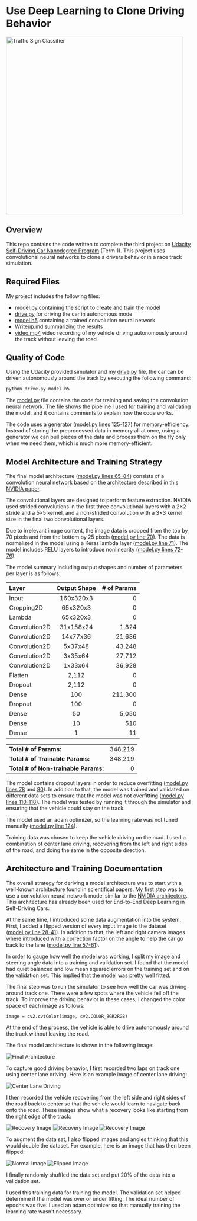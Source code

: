 # Use Deep Learning to Clone Driving Behavior

[//]: # (Image References)
[image1]: ./examples/final-architecture.png "Final Architecture"
[image2]: ./examples/center-lane-driving.jpg "Center Lane Driving"
[image3]: ./examples/recovery-part-1.jpg "Recovery Image"
[image4]: ./examples/recovery-part-2.jpg "Recovery Image"
[image5]: ./examples/recovery-part-3.jpg "Recovery Image"
[image6]: ./examples/flipped-1.jpg "Normal Image"
[image7]: ./examples/flipped-2.jpg "Flipped Image"
<img src="examples/title-image.png" width="480" alt="Traffic Sign Classifier" />

## Overview

This repo contains the code written to complete the third project on [Udacity Self-Driving Car Nanodegree Program](https://www.udacity.com/course/self-driving-car-engineer-nanodegree--nd013) (Term 1). This project uses convolutional neural networks to clone a drivers behavior in a race track simulation.

## Required Files

My project includes the following files:
* [model.py](model.py) containing the script to create and train the model
* [drive.py](drive.py) for driving the car in autonomous mode
* [model.h5](model.h5) containing a trained convolution neural network 
* [Writeup.md](Writeup.md) summarizing the results
* [video.mp4](video.mp4) video recording of my vehicle driving autonomously around the track without leaving the road

## Quality of Code

Using the Udacity provided simulator and my [drive.py](drive.py) file, the car can be driven autonomously around the track by executing the following command:
```sh
python drive.py model.h5
```

The [model.py](model.py) file contains the code for training and saving the convolution neural network. The file shows the pipeline I used for training and validating the model, and it contains comments to explain how the code works.

The code uses a generator ([model.py lines 125-127](model.py#L125-L127)) for memory-efficiency. Instead of storing the preprocessed data in memory all at once, using a generator we can pull pieces of the data and process them on the fly only when we need them, which is much more memory-efficient.

## Model Architecture and Training Strategy

The final model architecture ([model.py lines 65-84](model.py#L65-L84)) consists of a convolution neural network based on the architecture described in this [NVIDIA paper](https://arxiv.org/pdf/1604.07316.pdf).

The convolutional layers are designed to perform feature extraction. NVIDIA used strided convolutions in the first three convolutional layers with a 2×2 stride and a 5×5 kernel, and a non-strided convolution with a 3×3 kernel size in the final two convolutional layers.

Due to irrelevant image content, the image data is cropped from the top by 70 pixels and from the bottom by 25 pixels ([model.py line 70](model.py#L70)). The data is normalized in the model using a Keras lambda layer ([model.py line 71](model.py#L71)). The model includes RELU layers to introduce nonlinearity ([model.py lines 72-76](model.py#L72-L76)).

The model summary including output shapes and number of parameters per layer is as follows:

| Layer           | Output Shape   | # of Params |
|:----------------|:--------------:|------------:|
| Input           | 160x320x3      | 0           |
| Cropping2D      | 65x320x3       | 0           |
| Lambda          | 65x320x3       | 0           |
| Convolution2D   | 31x158x24      | 1,824       |
| Convolution2D   | 14x77x36       | 21,636      |
| Convolution2D   | 5x37x48        | 43,248      |
| Convolution2D   | 3x35x64        | 27,712      |
| Convolution2D   | 1x33x64        | 36,928      |
| Flatten         | 2,112          | 0           |
| Dropout         | 2,112          | 0           |
| Dense           | 100            | 211,300     |
| Dropout         | 100            | 0           |
| Dense           | 50             | 5,050       |
| Dense           | 10             | 510         |
| Dense           | 1              | 11          |

|                                      |         |
|:-------------------------------------|--------:|
| **Total # of Params:**               | 348,219 |
| **Total # of Trainable Params:**     | 348,219 |
| **Total # of Non-trainable Params:** | 0       |

The model contains dropout layers in order to reduce overfitting ([model.py lines 78](model.py#L78) and [80](model.py#L80)). In addition to that, the model was trained and validated on different data sets to ensure that the model was not overfitting ([model.py lines 110-118](model.py#L110-L118)). The model was tested by running it through the simulator and ensuring that the vehicle could stay on the track.

The model used an adam optimizer, so the learning rate was not tuned manually ([model.py line 124](model.py#L124)).

Training data was chosen to keep the vehicle driving on the road. I used a combination of center lane driving, recovering from the left and right sides of the road, and doing the same in the opposite direction.

## Architecture and Training Documentation

The overall strategy for deriving a model architecture was to start with a well-known architecture found in scientifical papers. My first step was to use a convolution neural network model similar to the [NVIDIA architecture](https://arxiv.org/pdf/1604.07316.pdf). This architecture has already been used for End-to-End Deep Learning in Self-Driving Cars.

At the same time, I introduced some data augmentation into the system. First, I added a flipped version of every input image to the dataset ([model.py line 28-41](model.py#L28-L41)). In addition to that, the left and right camera images where introduced with a correction factor on the angle to help the car go back to the lane ([model.py line 57-61](model.py#L57-L61)).

In order to gauge how well the model was working, I split my image and steering angle data into a training and validation set. I found that the model had quiet balanced and low mean squared errors on the training set and on the validation set. This implied that the model was pretty well fitted.

The final step was to run the simulator to see how well the car was driving around track one. There were a few spots where the vehicle fell off the track. To improve the driving behavior in these cases, I changed the color space of each image as follows:

```
image = cv2.cvtColor(image, cv2.COLOR_BGR2RGB)
```

At the end of the process, the vehicle is able to drive autonomously around the track without leaving the road.

The final model architecture is shown in the following image:

![Final Architecture][image1]

To capture good driving behavior, I first recorded two laps on track one using center lane driving. Here is an example image of center lane driving:

![Center Lane Driving][image2]

I then recorded the vehicle recovering from the left side and right sides of the road back to center so that the vehicle would learn to navigate back onto the road. These images show what a recovery looks like starting from the right edge of the track:

![Recovery Image][image3]
![Recovery Image][image4]
![Recovery Image][image5]

To augment the data sat, I also flipped images and angles thinking that this would double the dataset. For example, here is an image that has then been flipped:

![Normal Image][image6]
![Flipped Image][image7]

I finally randomly shuffled the data set and put 20% of the data into a validation set. 

I used this training data for training the model. The validation set helped determine if the model was over or under fitting. The ideal number of epochs was five. I used an adam optimizer so that manually training the learning rate wasn't necessary.
